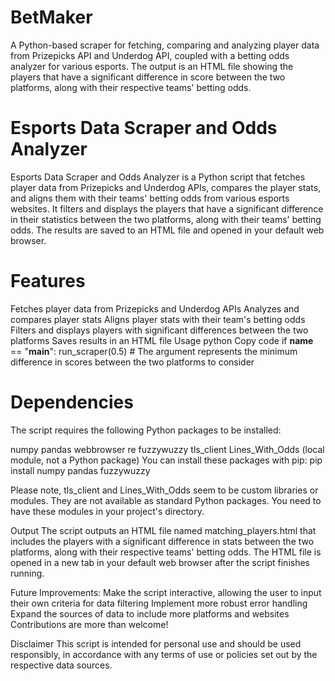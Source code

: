 # BetMaker
A Python-based scraper for fetching, comparing and analyzing player data from Prizepicks API and Underdog API, coupled with a betting odds analyzer for various esports. The output is an HTML file showing the players that have a significant difference in score between the two platforms, along with their respective teams' betting odds.

# Esports Data Scraper and Odds Analyzer
Esports Data Scraper and Odds Analyzer is a Python script that fetches player data from Prizepicks and Underdog APIs, compares the player stats, and aligns them with their teams' betting odds from various esports websites. It filters and displays the players that have a significant difference in their statistics between the two platforms, along with their teams' betting odds. The results are saved to an HTML file and opened in your default web browser.

# Features
  Fetches player data from Prizepicks and Underdog APIs
  Analyzes and compares player stats
  Aligns player stats with their team's betting odds
  Filters and displays players with significant differences between the two platforms
  Saves results in an HTML file
  Usage
  python
  Copy code
if __name__ == "__main__":
    run_scraper(0.5)  # The argument represents the minimum difference in scores between the two platforms to consider

# Dependencies
The script requires the following Python packages to be installed:

  numpy
  pandas
  webbrowser
  re
  fuzzywuzzy
  tls_client
  Lines_With_Odds (local module, not a Python package)
You can install these packages with pip:
  pip install numpy pandas fuzzywuzzy

Please note, tls_client and Lines_With_Odds seem to be custom libraries or modules. They are not available as standard Python packages. You need to have these modules in your project's directory.

Output
The script outputs an HTML file named matching_players.html that includes the players with a significant difference in stats between the two platforms, along with their respective teams' betting odds. The HTML file is opened in a new tab in your default web browser after the script finishes running.

Future Improvements:
  Make the script interactive, allowing the user to input their own criteria for data filtering
  Implement more robust error handling
  Expand the sources of data to include more platforms and websites
  Contributions are more than welcome!

Disclaimer
This script is intended for personal use and should be used responsibly, in accordance with any terms of use or policies set out by the respective data sources.
